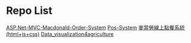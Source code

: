  # Repo List
[ASP.Net-MVC-Macdonald-Order-System](https://github.com/Yang027/ASP.Net-MVC-Macdonald-Order-System) 
[Pos-System](https://github.com/Yang027/Pos-System) 
[麥當勞線上點餐系統(html+js+css)](https://github.com/Yang027/Macdonald-website-non-commercial-) 
[Data_visualization4agriculture](https://github.com/Yang027/Data_visualization4agriculture) 

